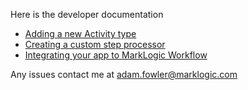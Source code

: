 Here is the developer documentation

- [Adding a new Activity type](DEV-NEWACTIVITY.md)
- [Creating a custom step processor](DEV-STEPPROC.md)
- [Integrating your app to MarkLogic Workflow](./RESTAPI.md)

Any issues contact me at adam.fowler@marklogic.com
